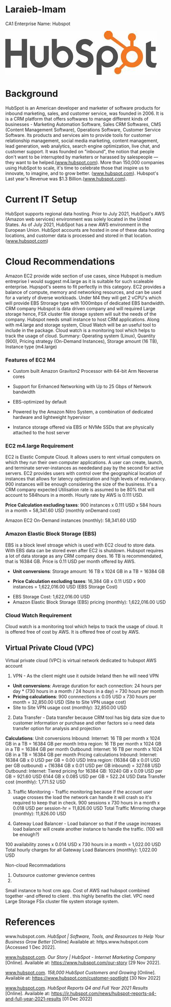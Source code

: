 # Laraieb-Imam
CA1
Enterprise Name: Hubspot

<img src="Images/OIP.jpg"/>

<h1>Background</h1>

HubSpot is an American developer and marketer of software products for inbound marketing, sales, and customer service, was founded in 2006. It is is a CRM platform that offers softwares to manage different kinds of businesses - Marketing Automation Software, Sales CRM Softwares, CMS (Content Management Software), Operations Software, Customer Service Software. Its products and services aim to provide tools for customer relationship management, social media marketing, content management, lead generation, web analytics, search engine optimization, live chat, and customer support. It was founded on "inbound", the notion that people don't want to be interrupted by marketers or harassed by salespeople — they want to be helped.(www.hubspot.com). More than 150,000 companies using HubSpot to scale, it's time to celebrate those that inspire us to innovate, to imagine, and to grow better. (www.hubspot.com). Hubspot's Last year's Revenue was $1.3 Billion.(www.hubspot.com).



<h1>Current IT Setup</h1>

HubSpot supports regional data hosting. Prior to July 2021, HubSpot's AWS (Amazon web services) environment was solely located in the United States. As of July 2021, HubSpot has a new AWS environment in the European Union. HubSpot accounts are hosted in one of these data hosting locations, and customer data is processed and stored in that location. (www.hubspot.com)


<h1>Cloud Recommendations</h1>

Amazon EC2 provide wide section of use cases, since Hubspot is medium entreprise I would suggest m4.large as it is suitable for such scaleable enterprise. Hupspot's seems to fit perfectly in this category. EC2 provides a balance of compute, memory and networking resources, and can be used for a variety of diverse workloads. Under M4 they will get 2 vCPU's which will provide EBS Strorage type with 1000mbps of dedicated EBS bandwidth.
CRM company Hubspot is data driven company and will required Large storage hence, FSX cluster file storage system will suit the needs of the company.
Hubspot needs small instance to host CRM applications. Along with m4.large and storage system, Cloud Watch will be an useful tool to include in the package. Cloud watch is a monitoring tool which helps to track the usage of cloud. 
Summary: Operating system (Linux), Quantity (900), Pricing strategy (On-Demand Instances), Storage amount (16 TB), Instance type (m4.large)

<h3>Features of EC2 M4</h3>

- Custom built Amazon Graviton2 Processor with 64-bit Arm Neoverse cores

- Support for Enhanced Networking with Up to 25 Gbps of Network bandwidth

- EBS-optimized by default

- Powered by the Amazon Nitro System, a combination of dedicated hardware and lightweight hypervisor

- Instance storage offered via EBS or NVMe SSDs that are physically attached to the host server

<h3>EC2 m4.large Requirement</h3>

EC2 is  Elastic Compute Cloud. It allows users to rent virtual computers on which they run their own computer applications. A user can create, launch, and terminate server-instances as neededand pay by the second for active servers. EC2 provides users with control over the geographical location of instances that allows for latency optimization and high levels of redundancy. 900 instances will be enough considering the size of the business. It's a CRM company expected Utilisation rate is assumed to be 80% that will account to 584hours in a month. Hourly rate by AWS is 0.111 USD.

<b>Price Calculation excluding taxes</b>: 900 instances x 0.111 USD x 584 hours in a month = 58,341.60 USD (monthly onDemand cost)

Amazon EC2 On-Demand instances (monthly): 58,341.60 USD

<h3>Amazon Elastic Block Storage (EBS)</h3>
EBS is a block level stroage which is used with EC2 cloud to store data. With EBS data can be stored even after EC2 is shutdown. Hubspot requires a lot of data storage as any CRM company does. 16 TB is recommendated, that is 16384 GB. Price is 0.11 USD per month offered by AWS.


<ul>
  <li><b>Unit conversions</b>: Storage amount: 16 TB x 1024 GB in a TB = 16384 GB</li>
  <li><p><b>Price Calculation excluding taxes</b>: 16,384 GB x 0.11 USD x 900 instances = 1,622,016.00 USD (EBS Storage Cost) </li>
  <li>EBS Storage Cost: 1,622,016.00 USD </li>
  <li>Amazon Elastic Block Storage (EBS) pricing (monthly): 1,622,016.00 USD</p></li>
</ul>


<h3>Cloud Watch Requirement</h3>
Cloud watch is a monitoring tool which helps to track the usage of cloud. It is offered free of cost by AWS. It is offered free of cost by AWS.

<h2>Virtual Private Cloud (VPC)</h2>
Virtual private cloud (VPC) is virtual network dedicated to hubspot AWS account

1. VPN - As the client might use it outside Ireland then he will need VPN

<ul>
  <li><b>Unit conversions</b>: Average duration for each connection: 24 hours per day * (730 hours in a month / 24 hours in a day) = 730 hours per month</li>
  <li><b>Pricing calculations</b>: 900 connnections x 0.05 USD x 730 hours per month = 32,850.00 USD (Site to Site VPN usage cost)</li>
  <li>Site to Site VPN usage cost (monthly): 32,850.00 USD</li>
</ul>

2. Data Transfer - Data transfer because CRM tool has big data size due to customer information or purchase and other factors so u need data transfer option for analysis and projection

<b>Calculations</b>: Unit conversions
Inbound:
Internet: 16 TB per month x 1024 GB in a TB = 16384 GB per month
Intra region:
16 TB per month x 1024 GB in a TB = 16384 GB per month
Outbound:
Internet: 16 TB per month x 1024 GB in a TB = 16384 GB per month
Pricing calculations
Inbound:
Internet: 16384 GB x 0 USD per GB = 0.00 USD
Intra region:
(16384 GB x 0.01 USD per GB outbound) + (16384 GB x 0.01 USD per GB inbound) = 327.68 USD
Outbound:
Internet: Tiered pricing for 16384 GB:
10240 GB x 0.09 USD per GB = 921.60 USD
6144 GB x 0.085 USD per GB = 522.24 USD
Data Transfer cost (monthly): 1,771.52 USD

3. Traffic Monitoring - Traffic monitoring because if the account user usage crosses the load the network can handle it will crash so it's required to keep that in check. 
900 sessions x 730 hours in a month x 0.018 USD per session-hr = 11,826.00 USD
Total Traffic Mirroring charge (monthly): 11,826.00 USD

4. Gateway Load Balancer - Load balancer so that if the usage increases load balancer will create another instance to handle the traffic. (100 will be enough?)

100 availability zones x 0.014 USD x 730 hours in a month = 1,022.00 USD
Total hourly charges for all Gateway Load Balancers (monthly): 1,022.00 USD  
  
Non-cloud Recommadations  
1. Outsource customer grevience centres
2. 
Small instance to host crm app.
Cost of AWS nad hubspot combined together -and offered to client . this highly benefits the cliet.
VPC need
Large Storage FSx cluster file system storage system.

<h1>References</h1>
www.hubspot.com. <i>HubSpot | Software, Tools, and Resources to Help Your Business Grow Better</i> [Online] Available at: https.www.hubspot.com [Accessed 1 Dec 2022].

www.hubspot.com. <i>Our Story | HubSpot - Internet Marketing Company</i> [Online]. Available at: https://www.hubspot.com/our-story [29 Nov 2022].

www.hubspot.com. <i>158,000 HubSpot Customers and Growing</i> [Online]. Available at: https://www.hubspot.com/customer-spotlight [30 Nov 2022]

www.hubspot.com. <i>HubSpot Reports Q4 and Full Year 2021 Results</i> [Online]. Available at: https://ir.hubspot.com/news/hubspot-reports-q4-and-full-year-2021-results [01 Dec 2022]
